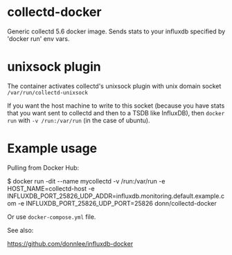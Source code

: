 # collectd-docker
Generic collectd 5.6 docker image. Sends stats to your influxdb specified by 'docker run' env vars.

# unixsock plugin

The container activates collectd's unixsock plugin with unix domain socket `/var/run/collectd-unixsock`

If you want the host machine to write to this socket (because you have stats that you want sent to collectd and then to a TSDB like InfluxDB), then `docker run` with `-v /run:/var/run` (in the case of ubuntu).

# Example usage

Pulling from Docker Hub:

$ docker run -dit --name mycollectd -v /run:/var/run -e HOST_NAME=collectd-host -e INFLUXDB_PORT_25826_UDP_ADDR=influxdb.monitoring.default.example.com -e INFLUXDB_PORT_25826_UDP_PORT=25826 donn/collectd-docker

Or use `docker-compose.yml` file.

See also:

https://github.com/donnlee/influxdb-docker
